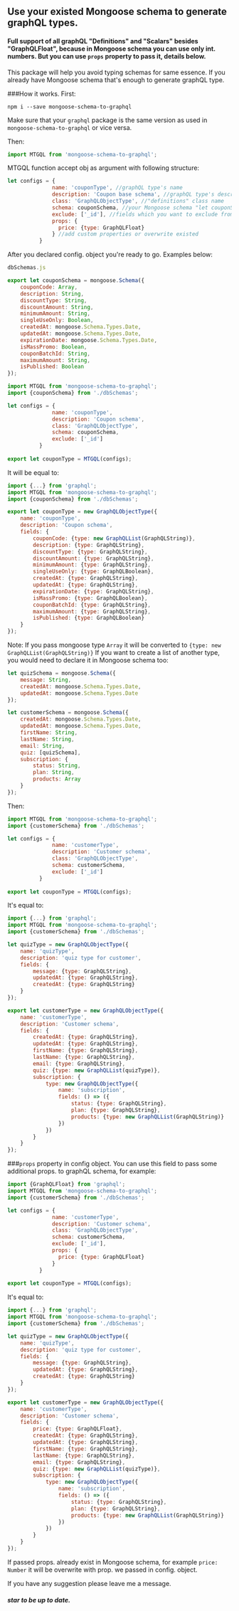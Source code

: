 ## Use your existed Mongoose schema to generate graphQL types.
#### Full support of all graphQL "Definitions" and "Scalars" besides "GraphQLFloat", because in Mongoose schema you can use only int. numbers. But you can use ```props``` property to pass it, details below. 

This package will help you  avoid typing schemas for same essence.
If you already have Mongoose schema that's enough to generate graphQL type.

###How it works.
First:
~~~shell
npm i --save mongoose-schema-to-graphql
~~~
Make sure that your ```graphql``` package is the same version as used in ```mongoose-schema-to-graphql``` or vice versa.

Then:
~~~js
import MTGQL from 'mongoose-schema-to-graphql';
~~~

MTGQL function accept obj as argument with following structure:
~~~js
let configs = {
              name: 'couponType', //graphQL type's name
              description: 'Coupon base schema', //graphQL type's description
              class: 'GraphQLObjectType', //"definitions" class name
              schema: couponSchema, //your Mongoose schema "let couponSchema = mongoose.Schema({...})"
              exclude: ['_id'], //fields which you want to exclude from mongoose schema
              props: {
                price: {type: GraphQLFloat}
              } //add custom properties or overwrite existed
          }
~~~

After you declared config. object you're ready to go. Examples below:
~~~js
dbSchemas.js

export let couponSchema = mongoose.Schema({
    couponCode: Array,
    description: String,
    discountType: String,
    discountAmount: String,
    minimumAmount: String,
    singleUseOnly: Boolean,
    createdAt: mongoose.Schema.Types.Date,
    updatedAt: mongoose.Schema.Types.Date,
    expirationDate: mongoose.Schema.Types.Date,
    isMassPromo: Boolean,
    couponBatchId: String,
    maximumAmount: String,
    isPublished: Boolean
});
~~~

~~~js
import MTGQL from 'mongoose-schema-to-graphql';
import {couponSchema} from './dbSchemas';

let configs = {
              name: 'couponType',
              description: 'Coupon schema',
              class: 'GraphQLObjectType',
              schema: couponSchema,
              exclude: ['_id']
          }
          
export let couponType = MTGQL(configs);
~~~
 
It will be equal to:
~~~js
import {...} from 'graphql';
import MTGQL from 'mongoose-schema-to-graphql';
import {couponSchema} from './dbSchemas';

export let couponType = new GraphQLObjectType({
    name: 'couponType',
    description: 'Coupon schema',
    fields: {
        couponCode: {type: new GraphQLList(GraphQLString)},
        description: {type: GraphQLString},
        discountType: {type: GraphQLString},
        discountAmount: {type: GraphQLString},
        minimumAmount: {type: GraphQLString},
        singleUseOnly: {type: GraphQLBoolean},
        createdAt: {type: GraphQLString},
        updatedAt: {type: GraphQLString},
        expirationDate: {type: GraphQLString},
        isMassPromo: {type: GraphQLBoolean},
        couponBatchId: {type: GraphQLString},
        maximumAmount: {type: GraphQLString},
        isPublished: {type: GraphQLBoolean}
    }
});
~~~

Note: If you pass mongoose type ```Array``` it will be converted to ```{type: new GraphQLList(GraphQLString)}```
If you want to create a list of another type, you would need to declare it in Mongoose schema too:
~~~js
let quizSchema = mongoose.Schema({
    message: String,
    createdAt: mongoose.Schema.Types.Date,
    updatedAt: mongoose.Schema.Types.Date
});

let customerSchema = mongoose.Schema({
    createdAt: mongoose.Schema.Types.Date,
    updatedAt: mongoose.Schema.Types.Date,
    firstName: String,
    lastName: String,
    email: String,
    quiz: [quizSchema],
    subscription: {
        status: String,
        plan: String,
        products: Array
    }
});
~~~

Then: 
~~~js
import MTGQL from 'mongoose-schema-to-graphql';
import {customerSchema} from './dbSchemas';

let configs = {
              name: 'customerType',
              description: 'Customer schema',
              class: 'GraphQLObjectType',
              schema: customerSchema,
              exclude: ['_id']
          }
          
export let couponType = MTGQL(configs);
~~~

It's equal to:
~~~js
import {...} from 'graphql';
import MTGQL from 'mongoose-schema-to-graphql';
import {customerSchema} from './dbSchemas';

let quizType = new GraphQLObjectType({
    name: 'quizType',
    description: 'quiz type for customer',
    fields: {
        message: {type: GraphQLString},
        updatedAt: {type: GraphQLString},
        createdAt: {type: GraphQLString}
    }
});

export let customerType = new GraphQLObjectType({
    name: 'customerType',
    description: 'Customer schema',
    fields: {
        createdAt: {type: GraphQLString},
        updatedAt: {type: GraphQLString},
        firstName: {type: GraphQLString},
        lastName: {type: GraphQLString},
        email: {type: GraphQLString},
        quiz: {type: new GraphQLList(quizType)},
        subscription: {
            type: new GraphQLObjectType({
                name: 'subscription',
                fields: () => ({
                    status: {type: GraphQLString},
                    plan: {type: GraphQLString},
                    products: {type: new GraphQLList(GraphQLString)}
                })
            })
        }
    }
});
~~~

###```props``` property in config object.
You can use this field to pass some additional props. to graphQL schema, for example:
~~~js
import {GraphQLFloat} from 'graphql';
import MTGQL from 'mongoose-schema-to-graphql';
import {customerSchema} from './dbSchemas';

let configs = {
              name: 'customerType',
              description: 'Customer schema',
              class: 'GraphQLObjectType',
              schema: customerSchema,
              exclude: ['_id'],
              props: {
                price: {type: GraphQLFloat}
              }
          }
          
export let couponType = MTGQL(configs);
~~~

It's equal to:
~~~js
import {...} from 'graphql';
import MTGQL from 'mongoose-schema-to-graphql';
import {customerSchema} from './dbSchemas';

let quizType = new GraphQLObjectType({
    name: 'quizType',
    description: 'quiz type for customer',
    fields: {
        message: {type: GraphQLString},
        updatedAt: {type: GraphQLString},
        createdAt: {type: GraphQLString}
    }
});

export let customerType = new GraphQLObjectType({
    name: 'customerType',
    description: 'Customer schema',
    fields: {
        price: {type: GraphQLFloat},
        createdAt: {type: GraphQLString},
        updatedAt: {type: GraphQLString},
        firstName: {type: GraphQLString},
        lastName: {type: GraphQLString},
        email: {type: GraphQLString},
        quiz: {type: new GraphQLList(quizType)},
        subscription: {
            type: new GraphQLObjectType({
                name: 'subscription',
                fields: () => ({
                    status: {type: GraphQLString},
                    plan: {type: GraphQLString},
                    products: {type: new GraphQLList(GraphQLString)}
                })
            })
        }
    }
});
~~~

If passed props. already exist in Mongoose schema, for example ```price: Number``` it will be overwrite with prop. we passed in config. object. 

If you have any suggestion please leave me a message.
##### star to be up to date.
